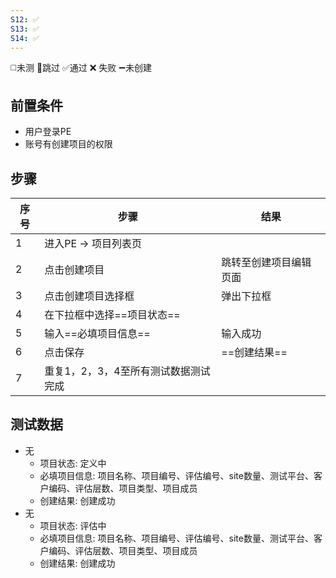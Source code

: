 ```yaml
---
S12: ✅
S13: ✅
S14: ✅
---
```

◻️未测    🚫跳过     ✅通过    ❌ 失败    ➖未创建

## 前置条件

- 用户登录PE
- 账号有创建项目的权限

## 步骤

| 序号  | 步骤                   | 结果          |
| --- | -------------------- | ----------- |
| 1   | 进入PE -> 项目列表页        |             |
| 2   | 点击创建项目               | 跳转至创建项目编辑页面 |
| 3   | 点击创建项目选择框            | 弹出下拉框       |
| 4   | 在下拉框中选择==项目状态==      |             |
| 5   | 输入==必填项目信息==         | 输入成功        |
| 6   | 点击保存                 | ==创建结果==    |
| 7   | 重复1，2，3，4至所有测试数据测试完成 |             |

## 测试数据

- 无
	- 项目状态: 定义中
	- 必填项目信息: 项目名称、项目编号、评估编号、site数量、测试平台、客户编码、评估层数、项目类型、项目成员
	- 创建结果: 创建成功
- 无
	- 项目状态: 评估中
	- 必填项目信息: 项目名称、项目编号、评估编号、site数量、测试平台、客户编码、评估层数、项目类型、项目成员
	- 创建结果: 创建成功
